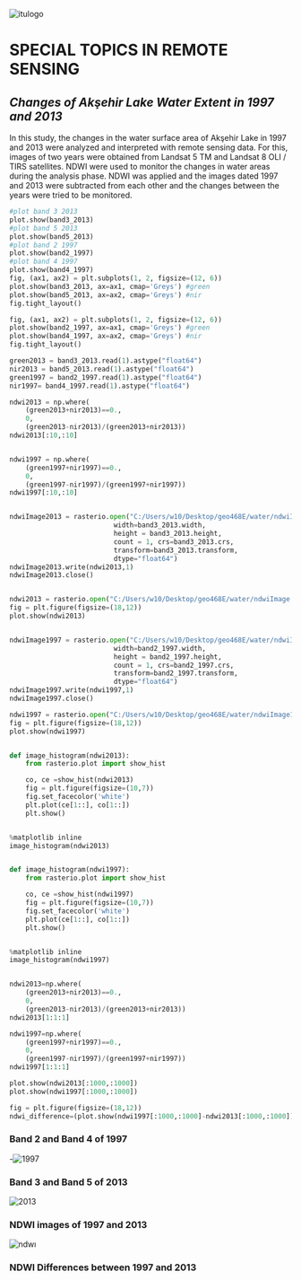 ![itulogo](itulogo.jpeg)
# SPECIAL TOPICS IN REMOTE SENSING
## *Changes of Akşehir Lake Water Extent in 1997 and 2013*

In this study, the changes in the water surface area of Akşehir Lake in 1997 and 2013  were analyzed and interpreted with remote sensing data. For this, images of two years were obtained from Landsat 5 TM and Landsat 8 OLI / TIRS satellites. NDWI were used to monitor the changes in water areas during the analysis phase. NDWI was applied and the images dated 1997 and 2013 were subtracted from each other and the changes between the years were tried to be monitored.

```Python
#plot band 3 2013
plot.show(band3_2013)
#plot band 5 2013
plot.show(band5_2013)
#plot band 2 1997
plot.show(band2_1997)
#plot band 4 1997
plot.show(band4_1997)
fig, (ax1, ax2) = plt.subplots(1, 2, figsize=(12, 6))
plot.show(band3_2013, ax=ax1, cmap='Greys') #green
plot.show(band5_2013, ax=ax2, cmap='Greys') #nir
fig.tight_layout()

fig, (ax1, ax2) = plt.subplots(1, 2, figsize=(12, 6))
plot.show(band2_1997, ax=ax1, cmap='Greys') #green
plot.show(band4_1997, ax=ax2, cmap='Greys') #nir
fig.tight_layout()

green2013 = band3_2013.read(1).astype("float64")
nir2013 = band5_2013.read(1).astype("float64")
green1997 = band2_1997.read(1).astype("float64")
nir1997= band4_1997.read(1).astype("float64")

ndwi2013 = np.where(
    (green2013+nir2013)==0., 
    0, 
    (green2013-nir2013)/(green2013+nir2013))
ndwi2013[:10,:10]


ndwi1997 = np.where(
    (green1997+nir1997)==0., 
    0, 
    (green1997-nir1997)/(green1997+nir1997))
ndwi1997[:10,:10]


ndwiImage2013 = rasterio.open("C:/Users/w10/Desktop/geo468E/water/ndwiImage2013.tiff","w",driver="Gtiff",
                          width=band3_2013.width, 
                          height = band3_2013.height, 
                          count = 1, crs=band3_2013.crs, 
                          transform=band3_2013.transform, 
                          dtype="float64")
ndwiImage2013.write(ndwi2013,1)
ndwiImage2013.close()


ndwi2013 = rasterio.open("C:/Users/w10/Desktop/geo468E/water/ndwiImage.tiff")
fig = plt.figure(figsize=(18,12))
plot.show(ndwi2013)


ndwiImage1997 = rasterio.open("C:/Users/w10/Desktop/geo468E/water/ndwiImage1997.tiff","w",driver="Gtiff",
                          width=band2_1997.width, 
                          height = band2_1997.height, 
                          count = 1, crs=band2_1997.crs, 
                          transform=band2_1997.transform, 
                          dtype="float64")
ndwiImage1997.write(ndwi1997,1)
ndwiImage1997.close()

ndwi1997 = rasterio.open("C:/Users/w10/Desktop/geo468E/water/ndwiImage1997.tiff")
fig = plt.figure(figsize=(18,12))
plot.show(ndwi1997)


def image_histogram(ndwi2013):
    from rasterio.plot import show_hist

    co, ce =show_hist(ndwi2013)
    fig = plt.figure(figsize=(10,7))
    fig.set_facecolor('white')
    plt.plot(ce[1::], co[1::])
    plt.show()


%matplotlib inline
image_histogram(ndwi2013)


def image_histogram(ndwi1997):
    from rasterio.plot import show_hist

    co, ce =show_hist(ndwi1997)
    fig = plt.figure(figsize=(10,7))
    fig.set_facecolor('white')
    plt.plot(ce[1::], co[1::])
    plt.show()


%matplotlib inline
image_histogram(ndwi1997)


ndwi2013=np.where(
    (green2013+nir2013)==0., 
    0, 
    (green2013-nir2013)/(green2013+nir2013))
ndwi2013[1:1:1]

ndwi1997=np.where(
    (green1997+nir1997)==0., 
    0, 
    (green1997-nir1997)/(green1997+nir1997))
ndwi1997[1:1:1]

plot.show(ndwi2013[:1000,:1000])
plot.show(ndwi1997[:1000,:1000])

fig = plt.figure(figsize=(18,12))
ndwi_difference=(plot.show(ndwi1997[:1000,:1000]-ndwi2013[:1000,:1000]))
```
### Band 2 and Band 4 of 1997
-![1997](1997.JPG)
### Band 3 and Band 5 of 2013
![2013](2013.JPG)
### NDWI images of 1997 and 2013
![ndwı](ndwı.JPG)
### NDWI Differences between 1997 and 2013

